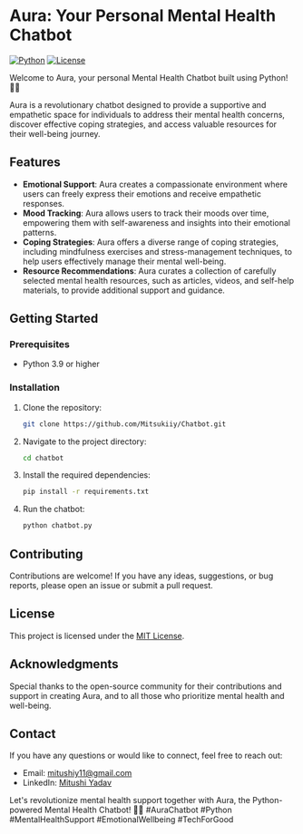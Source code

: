 
# Aura: Your Personal Mental Health Chatbot

[![Python](https://img.shields.io/badge/Python-3.9-blue)](https://www.python.org/)
[![License](https://img.shields.io/badge/License-MIT-green.svg)](https://opensource.org/licenses/MIT)

Welcome to Aura, your personal Mental Health Chatbot built using Python! 🌟💬

Aura is a revolutionary chatbot designed to provide a supportive and empathetic space for individuals to address their mental health concerns, discover effective coping strategies, and access valuable resources for their well-being journey.

## Features

- **Emotional Support**: Aura creates a compassionate environment where users can freely express their emotions and receive empathetic responses.
- **Mood Tracking**: Aura allows users to track their moods over time, empowering them with self-awareness and insights into their emotional patterns.
- **Coping Strategies**: Aura offers a diverse range of coping strategies, including mindfulness exercises and stress-management techniques, to help users effectively manage their mental well-being.
- **Resource Recommendations**: Aura curates a collection of carefully selected mental health resources, such as articles, videos, and self-help materials, to provide additional support and guidance.

## Getting Started

### Prerequisites

- Python 3.9 or higher

### Installation

1. Clone the repository:

   ```bash
   git clone https://github.com/Mitsukiiy/Chatbot.git
   ```

2. Navigate to the project directory:

   ```bash
   cd chatbot
   ```

3. Install the required dependencies:

   ```bash
   pip install -r requirements.txt
   ```

4. Run the chatbot:

   ```bash
   python chatbot.py
   ```

## Contributing

Contributions are welcome! If you have any ideas, suggestions, or bug reports, please open an issue or submit a pull request.

## License

This project is licensed under the [MIT License](https://opensource.org/licenses/MIT).

## Acknowledgments

Special thanks to the open-source community for their contributions and support in creating Aura, and to all those who prioritize mental health and well-being.

## Contact

If you have any questions or would like to connect, feel free to reach out:

- Email: [mitushiy11@gmail.com](mitushiy11@gmail.com)
- LinkedIn: [Mitushi Yadav](https://github.com/Mitsukiiy/Chatbot.git)

Let's revolutionize mental health support together with Aura, the Python-powered Mental Health Chatbot! 💚🤖 #AuraChatbot #Python #MentalHealthSupport #EmotionalWellbeing #TechForGood
